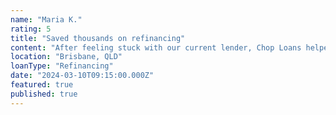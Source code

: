 ```yaml
---
name: "Maria K."
rating: 5
title: "Saved thousands on refinancing"
content: "After feeling stuck with our current lender, Chop Loans helped us refinance and save over $300 per month. The process was straightforward and they kept us informed every step of the way."
location: "Brisbane, QLD"
loanType: "Refinancing"
date: "2024-03-10T09:15:00.000Z"
featured: true
published: true
---
```

